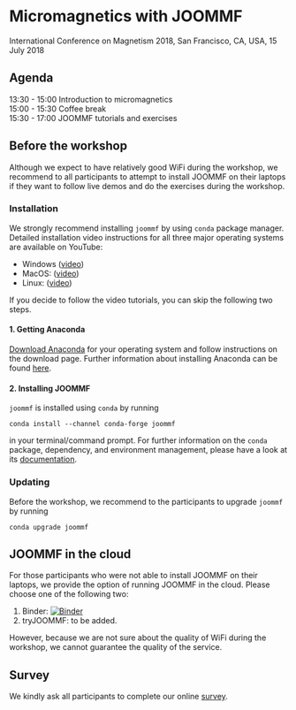 # Micromagnetics with JOOMMF
International Conference on Magnetism 2018, San Francisco, CA, USA, 15 July 2018

## Agenda

13:30 - 15:00 Introduction to micromagnetics  
15:00 - 15:30 Coffee break  
15:30 - 17:00 JOOMMF tutorials and exercises

## Before the workshop

Although we expect to have relatively good WiFi during the workshop, we recommend to all participants to attempt to install JOOMMF on their laptops if they want to follow live demos and do the exercises during the workshop.

### Installation

We strongly recommend installing `joommf` by using `conda` package manager. Detailed installation video instructions for all three major operating systems are available on YouTube:

- Windows ([video](https://www.youtube.com/watch?v=Qm9QD7EfJ1Y))
- MacOS: ([video](https://www.youtube.com/watch?v=WgoJ2g4j7Mo))
- Linux: ([video](https://www.youtube.com/watch?v=Yzg58boZCgI))

If you decide to follow the video tutorials, you can skip the following two steps.

#### 1. Getting Anaconda

[Download Anaconda](https://www.anaconda.com/download) for your operating system and follow instructions on the download page. Further information about installing Anaconda can be found [here](https://conda.io/docs/user-guide/install/download.html).

#### 2. Installing JOOMMF

`joommf` is installed using `conda` by running

    conda install --channel conda-forge joommf

in your terminal/command prompt. For further information on the `conda` package, dependency, and environment management, please have a look at its [documentation](https://conda.io/docs/). 

### Updating

Before the workshop, we recommend to the participants to upgrade `joommf` by running

    conda upgrade joommf
    
## JOOMMF in the cloud

For those participants who were not able to install JOOMMF on their laptops, we provide the option of running JOOMMF in the cloud. Please choose one of the following two:

1. Binder: [![Binder](https://mybinder.org/badge.svg)](https://mybinder.org/v2/gh/joommf/icm2018-workshop/master?filepath=index.ipynb)
2. tryJOOMMF: to be added. 

However, because we are not sure about the quality of WiFi during the workshop, we cannot guarantee the quality of the service.

## Survey

We kindly ask all participants to complete our online [survey](https://docs.google.com/forms/d/1P2sJYyEUKV7fI1iPUugmyYmu1fCanrwkBZSlomY8Hxg/edit).
